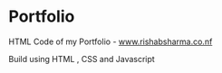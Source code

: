 # Portfolio
HTML Code of my Portfolio - www.rishabsharma.co.nf

Build using HTML , CSS and Javascript


